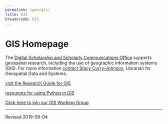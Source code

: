 ```yaml
---
permalink: /geo/gis/
title: GIS
breadcrumb: GIS
---
```


# GIS Homepage

The [Digital Scholarship and Scholarly Communications Office](https://www.library.vanderbilt.edu/scholarly/) supports geospatial research, including the use of geographic information systems (GIS).  For more information [contact Stacy Curry-Johnson](mailto:stacy.e.curry@vanderbilt.edu), Librarian for Geospatial Data and Systems.

[visit the Research Guide for GIS](http://researchguides.library.vanderbilt.edu/content.php?pid=45375&sid=3244601)

[resources for using Python in GIS](python/)


[Click here to join our GIS Working Group](https://sites.google.com/view/vugis/home)

----
Revised 2019-09-04
